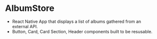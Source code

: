 # AlbumStore
- React Native App that displays a list of albums gathered from an external API.
- Button, Card, Card Section, Header components built to be resusable.

